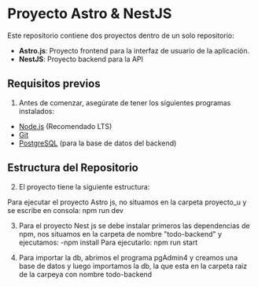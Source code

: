 # Proyecto Astro & NestJS

Este repositorio contiene dos proyectos dentro de un solo repositorio:

- **Astro.js**: Proyecto frontend para la interfaz de usuario de la aplicación.
- **NestJS**: Proyecto backend para la API

## Requisitos previos

1. Antes de comenzar, asegúrate de tener los siguientes programas instalados:

- [Node.js](https://nodejs.org/) (Recomendado LTS)
- [Git](https://git-scm.com/)
- [PostgreSQL](https://www.postgresql.org/) (para la base de datos del backend)

## Estructura del Repositorio

2. El proyecto tiene la siguiente estructura:

Para ejecutar el proyecto Astro js, no situamos en la carpeta proyecto_u y se escribe en consola:
npm run dev

3. Para el proyecto Nest js se debe instalar primeros las dependencias de npm, nos situamos en la carpeta de nombre "todo-backend" y ejecutamos:
-npm install
Para ejecutarlo: npm run start

4. Para importar la db, abrimos el programa pgAdmin4 y creamos una base de datos y luego importamos la db, la que esta en la carpeta raiz de la carpeya con nombre todo-backend




